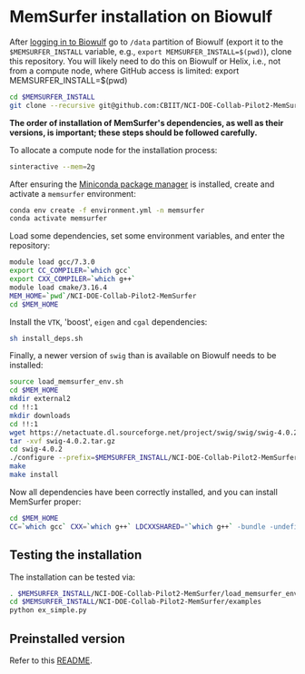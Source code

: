 # MemSurfer installation on Biowulf

After [logging in to Biowulf](https://hpc.nih.gov/docs/connect.html) go to `/data` partition of Biowulf (export it to the `$MEMSURFER_INSTALL` variable, e.g., `export MEMSURFER_INSTALL=$(pwd)`), clone this repository. You will likely need to do this on Biowulf or Helix, i.e., not from a compute node, where GitHub access is limited:
export MEMSURFER_INSTALL=$(pwd)

```bash
cd $MEMSURFER_INSTALL
git clone --recursive git@github.com:CBIIT/NCI-DOE-Collab-Pilot2-MemSurfer.git
```

**The order of installation of MemSurfer's dependencies, as well as their versions, is important; these steps should be followed carefully.**

To allocate a compute node for the installation process:

```bash
sinteractive --mem=2g
```

After ensuring the [Miniconda package manager](https://docs.conda.io/en/latest/miniconda.html) is installed, create and activate a `memsurfer` environment:

```bash
conda env create -f environment.yml -n memsurfer
conda activate memsurfer
```

Load some dependencies, set some environment variables, and enter the repository:

```bash
module load gcc/7.3.0
export CC_COMPILER=`which gcc`
export CXX_COMPILER=`which g++`
module load cmake/3.16.4
MEM_HOME=`pwd`/NCI-DOE-Collab-Pilot2-MemSurfer
cd $MEM_HOME
```

Install the `VTK`, 'boost', `eigen` and `cgal` dependencies:

```bash
sh install_deps.sh
```

Finally, a newer version of `swig` than is available on Biowulf needs to be installed:

```bash
source load_memsurfer_env.sh
cd $MEM_HOME
mkdir external2
cd !!:1
mkdir downloads
cd !!:1
wget https://netactuate.dl.sourceforge.net/project/swig/swig/swig-4.0.2/swig-4.0.2.tar.gz
tar -xvf swig-4.0.2.tar.gz
cd swig-4.0.2
./configure --prefix=$MEMSURFER_INSTALL/NCI-DOE-Collab-Pilot2-MemSurfer/external2
make
make install
```

Now all dependencies have been correctly installed, and you can install MemSurfer proper:

```bash
cd $MEM_HOME
CC=`which gcc` CXX=`which g++` LDCXXSHARED="`which g++` -bundle -undefined dynamic_lookup" python setup.py install
```

## Testing the installation

The installation can be tested via:

```bash
. $MEMSURFER_INSTALL/NCI-DOE-Collab-Pilot2-MemSurfer/load_memsurfer_env.sh
cd $MEMSURFER_INSTALL/NCI-DOE-Collab-Pilot2-MemSurfer/examples
python ex_simple.py
```

## Preinstalled version
Refer to this [README](README-Biowulf_preinstallation.md).
